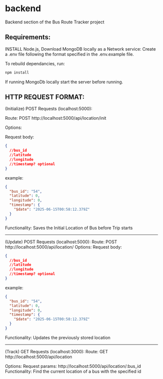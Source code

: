 # backend

Backend section of the Bus Route Tracker project

## Requirements:

INSTALL Node.js, Download MongoDB locally as a Network service: Create a .env file following the format specified in the .env.example file.

To rebuild dependancies, run:

```cmd
npm install
```

If running MongoDb locally start the server before running.

## HTTP REQUEST FORMAT:

(Initialize) POST Requests (localhost:5000):

Route:
POST http://localhost:5000/api/location/init

Options:

Request body:

```json
{
  //bus_id
  //latitude
  //longitude
  //timestamp? optional
}
```

example:

```json
{
  "bus_id": "54",
  "latitude": 0,
  "longitude": 0,
  "timestamp": {
    "$date": "2025-06-15T00:58:12.379Z"
  }
}
```

Functionality: Saves the Initial Location of Bus before Trip starts

---

(Update) POST Requests (localhost:5000):
Route:
POST http://localhost:5000/api/location/
Options:
Request body:

```json
{
  //bus_id
  //latitude
  //longitude
  //timestamp? optional
}
```

example:

```json
{
  "bus_id": "54",
  "latitude": 0,
  "longitude": 0,
  "timestamp": {
    "$date": "2025-06-15T00:58:12.379Z"
  }
}
```

Functionality: Updates the previously stored location

---

(Track) GET Requests (localhost:3000):
Route:
GET http://localhost:5000/api/location

Options:
Request params:
http://localhost:5000/api/location/:bus_id
Functionality: Find the current location of a bus with the specified id

